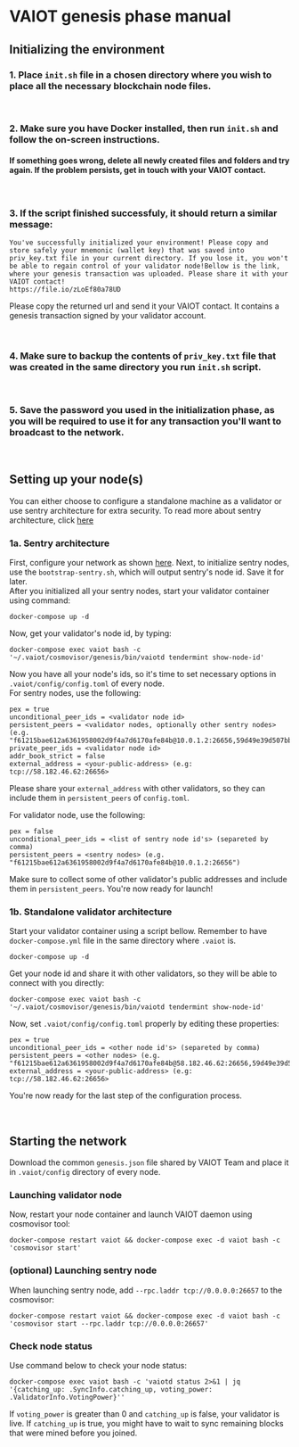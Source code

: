 # VAIOT genesis phase manual

## Initializing the environment

### 1. Place `init.sh` file in a chosen directory where you wish to place all the necessary blockchain node files. 
<br />

### 2. Make sure you have Docker installed, then run `init.sh` and follow the on-screen instructions.

#### If something goes wrong, delete all newly created files and folders and try again. If the problem persists, get in touch with your VAIOT contact.
<br />

### 3. If the script finished successfuly, it should return a similar message:
```
You've successfully initialized your environment! Please copy and store safely your mnemonic (wallet key) that was saved into priv_key.txt file in your current directory. If you lose it, you won't be able to regain control of your validator node!Bellow is the link, where your genesis transaction was uploaded. Please share it with your VAIOT contact!
https://file.io/zLoEf80a78UD
```

Please copy the returned url and send it your VAIOT contact. It contains a genesis transaction signed by your validator account.

<br />

### 4. Make sure to backup the contents of `priv_key.txt` file that was created in the same directory you run `init.sh` script.
<br />

### 5. Save the password you used in the initialization phase, as you will be required to use it for any transaction you'll want to broadcast to the network.

<br />

## Setting up your node(s)

You can either choose to configure a standalone machine as a validator or use sentry architecture for extra security. To read more about sentry architecture, click [here](https://docs.tendermint.com/master/nodes/validators.html)


### 1a. Sentry architecture

First, configure your network as shown [here](https://docs.tendermint.com/master/nodes/validators.html#local-configuration). Next, to initialize sentry nodes, use the `bootstrap-sentry.sh`, which will output sentry's node id. Save it for later. <br />
After you initialized all your sentry nodes, start your validator container using command:
```
docker-compose up -d
```
Now, get your validator's node id, by typing:
```
docker-compose exec vaiot bash -c '~/.vaiot/cosmovisor/genesis/bin/vaiotd tendermint show-node-id'
```
Now you have all your node's ids, so it's time to set necessary options in `.vaiot/config/config.toml` of every node. <br />
For sentry nodes, use the following:
```
pex = true
unconditional_peer_ids = <validator node id>
persistent_peers = <validator nodes, optionally other sentry nodes> (e.g. "f61215bae612a6361958002d9f4a7d6170afe84b@10.0.1.2:26656,59d49e39d507bb190e746bcf5590d65879c132e2@185.32.231.48:26656")
private_peer_ids = <validator node id>
addr_book_strict = false
external_address = <your-public-address> (e.g: tcp://58.182.46.62:26656>
```
Please share your `external_address` with other validators, so they can include them in `persistent_peers` of `config.toml`. <br />

For validator node, use the following:
```
pex = false
unconditional_peer_ids = <list of sentry node id's> (separeted by comma)
persistent_peers = <sentry nodes> (e.g. "f61215bae612a6361958002d9f4a7d6170afe84b@10.0.1.2:26656")
```

Make sure to collect some of other validator's public addresses and include them in `persistent_peers`. You're now ready for launch!

### 1b. Standalone validator architecture

Start your validator container using a script bellow. Remember to have `docker-compose.yml` file in the same directory where `.vaiot` is.
```
docker-compose up -d
```
Get your node id and share it with other validators, so they will be able to connect with you directly:
```
docker-compose exec vaiot bash -c '~/.vaiot/cosmovisor/genesis/bin/vaiotd tendermint show-node-id'
```
Now, set `.vaiot/config/config.toml` properly by editing these properties:
```
pex = true
unconditional_peer_ids = <other node id's> (separeted by comma)
persistent_peers = <other nodes> (e.g. "f61215bae612a6361958002d9f4a7d6170afe84b@58.182.46.62:26656,59d49e39d507bb190e746bcf5590d65879c132e2@185.32.231.48:26656")
external_address = <your-public-address> (e.g: tcp://58.182.46.62:26656>
```
You're now ready for the last step of the configuration process.

<br />

## Starting the network

Download the common `genesis.json` file shared by VAIOT Team and place it in `.vaiot/config` directory of every node.<br />
### Launching validator node
Now, restart your node container and launch VAIOT daemon using cosmovisor tool:
```
docker-compose restart vaiot && docker-compose exec -d vaiot bash -c 'cosmovisor start'
```
### (optional) Launching sentry node

When launching sentry node, add `--rpc.laddr tcp://0.0.0.0:26657` to the cosmovisor:
```
docker-compose restart vaiot && docker-compose exec -d vaiot bash -c 'cosmovisor start --rpc.laddr tcp://0.0.0.0:26657'
```

### Check node status

Use command below to check your node status:
```
docker-compose exec vaiot bash -c 'vaiotd status 2>&1 | jq '{catching_up: .SyncInfo.catching_up, voting_power: .ValidatorInfo.VotingPower}''
```
If `voting_power` is greater than 0 and `catching_up` is false, your validator is live. If `catching_up` is true, you might have to wait to sync remaining blocks that were mined before you joined.